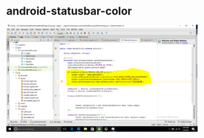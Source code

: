 # android-statusbar-color
<img src="https://github.com/amitsin6h/android-statusbar-color/blob/master/change_status_bar_color.PNG"/>
